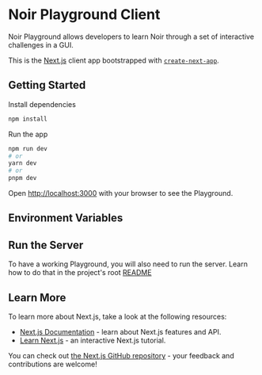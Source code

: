 # Noir Playground Client

Noir Playground allows developers to learn Noir through a set of interactive
challenges in a GUI. 

This is the [Next.js](https://nextjs.org/) client app bootstrapped with [`create-next-app`](https://github.com/vercel/next.js/tree/canary/packages/create-next-app).

## Getting Started

Install dependencies

```bash
npm install
```

Run the app

```bash
npm run dev
# or
yarn dev
# or
pnpm dev
```

Open [http://localhost:3000](http://localhost:3000) with your browser to see the Playground.

## Environment Variables

## Run the Server

To have a working Playground, you will also need to run the server.
Learn how to do that in the project's root [README](https://github.com/catmcgee/noir-playground#readme)

## Learn More

To learn more about Next.js, take a look at the following resources:

- [Next.js Documentation](https://nextjs.org/docs) - learn about Next.js features and API.
- [Learn Next.js](https://nextjs.org/learn) - an interactive Next.js tutorial.

You can check out [the Next.js GitHub repository](https://github.com/vercel/next.js/) - your feedback and contributions are welcome!

